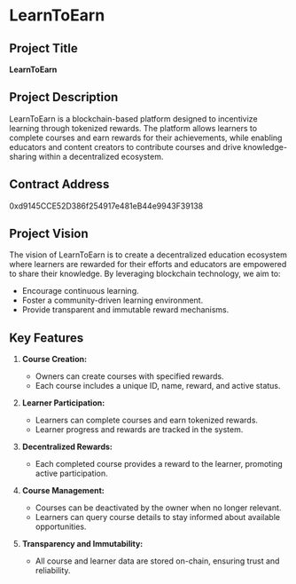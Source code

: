 # LearnToEarn

## Project Title
**LearnToEarn**

## Project Description
LearnToEarn is a blockchain-based platform designed to incentivize learning through tokenized rewards. The platform allows learners to complete courses and earn rewards for their achievements, while enabling educators and content creators to contribute courses and drive knowledge-sharing within a decentralized ecosystem.

## Contract Address
0xd9145CCE52D386f254917e481eB44e9943F39138

## Project Vision
The vision of LearnToEarn is to create a decentralized education ecosystem where learners are rewarded for their efforts and educators are empowered to share their knowledge. By leveraging blockchain technology, we aim to:
- Encourage continuous learning.
- Foster a community-driven learning environment.
- Provide transparent and immutable reward mechanisms.

## Key Features

1. **Course Creation:**
   - Owners can create courses with specified rewards.
   - Each course includes a unique ID, name, reward, and active status.

2. **Learner Participation:**
   - Learners can complete courses and earn tokenized rewards.
   - Learner progress and rewards are tracked in the system.

3. **Decentralized Rewards:**
   - Each completed course provides a reward to the learner, promoting active participation.

4. **Course Management:**
   - Courses can be deactivated by the owner when no longer relevant.
   - Learners can query course details to stay informed about available opportunities.

5. **Transparency and Immutability:**
   - All course and learner data are stored on-chain, ensuring trust and reliability.


